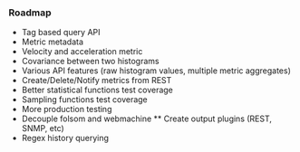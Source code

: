 ### Roadmap

* Tag based query API
* Metric metadata
* Velocity and acceleration metric
* Covariance between two histograms
* Various API features (raw histogram values,  multiple metric aggregates)
* Create/Delete/Notify metrics from REST
* Better statistical functions test coverage
* Sampling functions test coverage
* More production testing
* Decouple folsom and webmachine
** Create output plugins (REST, SNMP, etc)
* Regex history querying
